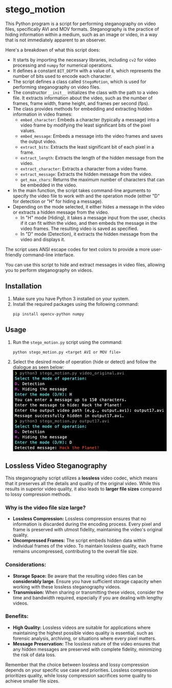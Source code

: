 # stego_motion

This Python program is a script for performing steganography on video files, specifically AVI and MOV formats. Steganography is the practice of hiding information within a medium, such as an image or video, in a way that is not immediately apparent to an observer.

Here's a breakdown of what this script does:

- It starts by importing the necessary libraries, including `cv2` for video processing and `numpy` for numerical operations.
- It defines a constant `BIT_DEPTH` with a value of `8`, which represents the number of bits used to encode each character.
- The script defines a class called `StegoMotion`, which is used for performing steganography on video files.
- The constructor `__init__` initializes the class with the path to a video file. It extracts information about the video, such as the number of frames, frame width, frame height, and frames per second (fps).
- The class provides methods for embedding and extracting hidden information in video frames:
  - `embed_character`: Embeds a character (typically a message) into a video frame by modifying the least significant bits of the pixel values.
  - `embed_message`: Embeds a message into the video frames and saves the output video.
  - `extract_bits`: Extracts the least significant bit of each pixel in a frame.
  - `extract_length`: Extracts the length of the hidden message from the video.
  - `extract_character`: Extracts a character from a video frame.
  - `extract_message`: Extracts the hidden message from the video.
  - `get_max_chars`: Returns the maximum number of characters that can be embedded in the video.
- In the main function, the script takes command-line arguments to specify the video file to work with and the operation mode (either "D" for detection or "H" for hiding a message).
- Depending on the mode selected, it either hides a message in the video or extracts a hidden message from the video.
  - In "H" mode (Hiding), it takes a message input from the user, checks if it can fit within the video, and then embeds the message in the video frames. The resulting video is saved as specified.
  - In "D" mode (Detection), it extracts the hidden message from the video and displays it.

The script uses ANSI escape codes for text colors to provide a more user-friendly command-line interface.

You can use this script to hide and extract messages in video files, allowing you to perform steganography on videos.

## Installation

1. Make sure you have Python 3 installed on your system.
2. Install the required packages using the following command:
   ```
   pip install opencv-python numpy
   ```

## Usage

1. Run the `stego_motion.py` script using the command:
   ```
   python stego_motion.py <target AVI or MOV file>
   ```
2. Select the desired mode of operation (hide or detect) and follow the dialogue as seen below:
![General usage example](demo.png)

## Lossless Video Steganography

This steganography script utilizes a **lossless** video codec, which means that it preserves all the details and quality of the original video. While this results in superior video quality, it also leads to **larger file sizes** compared to lossy compression methods.

### Why is the video file size large?

- **Lossless Compression:** Lossless compression ensures that no information is discarded during the encoding process. Every pixel and frame is preserved with utmost fidelity, maintaining the video's original quality.
- **Uncompressed Frames:** The script embeds hidden data within individual frames of the video. To maintain lossless quality, each frame remains uncompressed, contributing to the overall file size.

### Considerations:

- **Storage Space:** Be aware that the resulting video files can be **considerably large**. Ensure you have sufficient storage capacity when working with these lossless steganography videos.
- **Transmission:** When sharing or transmitting these videos, consider the time and bandwidth required, especially if you are dealing with lengthy videos.

### Benefits:

- **High Quality:** Lossless videos are suitable for applications where maintaining the highest possible video quality is essential, such as forensic analysis, archiving, or situations where every pixel matters.
- **Message Preservation:** The lossless nature of the video ensures that any hidden messages are preserved with complete fidelity, minimizing the risk of data loss.

Remember that the choice between lossless and lossy compression depends on your specific use case and priorities. Lossless compression prioritizes quality, while lossy compression sacrifices some quality to achieve smaller file sizes.
